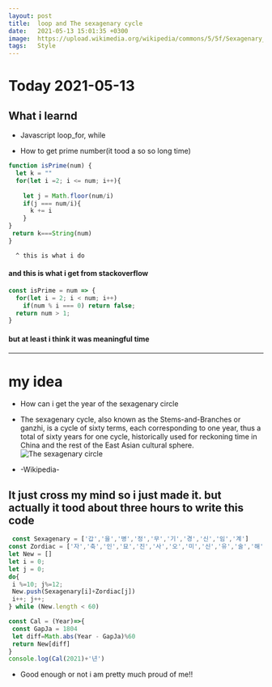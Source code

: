 ```yaml
---
layout: post
title:  loop and The sexagenary cycle
date:   2021-05-13 15:01:35 +0300
image:  https://upload.wikimedia.org/wikipedia/commons/5/5f/Sexagenary_cycle_years_spirals.svg
tags:   Style
---
```


# Today   2021-05-13
## What i learnd 
- Javascript loop_for, while
* How to get prime number(it tood a so so long time)

``` javascript
function isPrime(num) {
  let k = ""
  for(let i =2; i <= num; i++){
    
    let j = Math.floor(num/i)
    if(j === num/i){
      k += i
    }
}
 return k===String(num)
}
```  
      ^ this is what i do 
#### and this is what i get from stackoverflow 

``` js
const isPrime = num => {
  for(let i = 2; i < num; i++)
    if(num % i === 0) return false;
  return num > 1;
}

```

#### but at least i think it was meaningful time 
---
# my idea  
  - How can i get the year of the sexagenary circle
   * The sexagenary cycle, also known as the Stems-and-Branches or ganzhi, is a cycle of sixty terms, each corresponding to one year, thus a total of sixty years for one cycle, historically used for reckoning time in China and the rest of the East Asian cultural sphere. 
   ![The sexagenary circle](https://upload.wikimedia.org/wikipedia/commons/5/5f/Sexagenary_cycle_years_spirals.svg)
   - -Wikipedia-

  ## It just cross my mind so i just made it. but actually it tood about three hours to write this code  
 ``` js
  const Sexagenary = ['갑','을','병','정','무','기','경','신','임','계']
const Zordiac = ['자','축','인','묘','진','사','오','미','신','유','술','해'] 
let New = []
let i = 0;
let j = 0;
do{
  i %=10; j%=12;
  New.push(Sexagenary[i]+Zordiac[j])
  i++; j++;
} while (New.length < 60)

const Cal = (Year)=>{
  const GapJa = 1804 
  let diff=Math.abs(Year - GapJa)%60
  return New[diff]
}
console.log(Cal(2021)+'년')

 ```   
- Good enough or not i am pretty much proud of me!!


